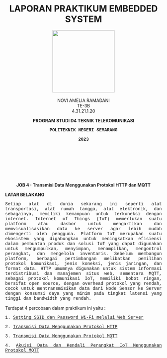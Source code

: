 <h1 align="center">LAPORAN PRAKTIKUM EMBEDDED SYSTEM</h1>
<p align="center">
  <img src="https://en.polines.ac.id/images/logo_bw.jpg" width="200" height="200">
<br>
<br>NOVI AMELIA RAMADANI
<br>TE-3B
<br>4.31.21.1.20</p>
<b><p align="center">PROGRAM STUDI D4 TEKNIK TELEKOMUNIKASI</p>
<p style="font-family:courier;" align="center">POLITEKNIK NEGERI SEMARANG</p>
<p style="font-family:courier;" align="center">2023</p></b>
<br></br>
<br></br>
<br></br>
<b><p align="center">JOB 4 : Transmisi Data Menggunakan Protokol HTTP dan MQTT</p></b>
<b><p align="left">LATAR BELAKANG</p></b>
<p style="font-family:courier;" align="justify">Setiap alat di dunia sekarang ini seperti alat transportasi, alat rumah tangga, alat elektronik, dan sebagainya, memiliki kemampuan untuk terkoneksi dengan internet. Internet of Things (IoT) memerlukan suatu platform atau dasbor untuk mengartikan dan memvisualisasikan data ke server agar lebih mudah dimengerti oleh pengguna. Platform IoT merupakan suatu ekosistem yang digabungkan untuk meningkatkan efisiensi dalam pembuatan produk dan solusi IoT yang dapat digunakan untuk mengumpulkan, menyimpan, menampilkan, mengontrol perangkat, dan mengelola inventaris. Sebelum membangun platform, berbagai pertimbangan melibatkan pemilihan protokol komunikasi, jenis koneksi, jenis jaringan, dan format data. HTTP umumnya digunakan untuk sistem informasi terdistribusi dan manajemen situs web, sementara MQTT, sebagai protokol komunikasi IoT, memiliki bobot ringan, bersifat open source, dengan overhead protokol yang rendah, cocok untuk mentransmisikan data dari Node Sensor ke Server dengan konsumsi daya yang minim pada tingkat latensi yang tinggi dan bandwidth yang rendah.</p>
<p align="left">Terdapat 4 percobaan dalam praktikum ini yaitu : </p>
<p style="font-family:courier;" align="justify">1. <a href = "https://github.com/noviamel/sistem-embedded/tree/main/job%204/A.%20Setting%20SSID%20dan%20Password%20Wi-Fi%20ESP%2032%20melalui%20Web%20Server"> Setting SSID dan Password Wi-Fi melalui Web Server</a></p>
<p style="font-family:courier;" align="justify">2. <a href = "https://github.com/noviamel/sistem-embedded/tree/main/job%204/Transmisi%20Data%20Menggunakan%20HTTP"> Transmisi Data Menggunakan Protokol HTTP</a></p>
<p style="font-family:courier;" align="justify">3. <a href = "https://github.com/noviamel/sistem-embedded/tree/main/job%204/C.%20Transmisi%20Data%20Menggunakan%20MQTT"> Transmisi Data Menggunakan Protokol MQTT</a></p>
<p style="font-family:courier;" align="justify">4. <a href = "https://github.com/noviamel/sistem-embedded/tree/main/job%204/D.%20Akuisi%20Data%20dan%20Kendali%20Perangkat%20IoT%20Menggunakan%20Protokol%20MQTT"> Akuisi Data dan Kendali Perangkat IoT Menggunakan Protokol MQTT</a></p>

